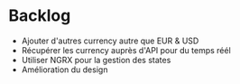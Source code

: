 # Backlog

- Ajouter d'autres currency autre que EUR & USD
- Récupérer les currency auprès d'API pour du temps réél
- Utiliser NGRX pour la gestion des states
- Amélioration du design
